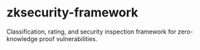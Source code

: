 # zksecurity-framework
Classification, rating, and security inspection framework for zero-knowledge proof vulnerabilities.
